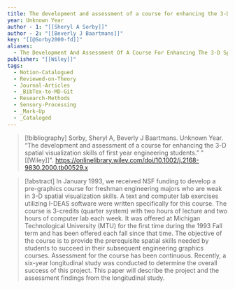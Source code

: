 ```yaml
---
title: The development and assessment of a course for enhancing the 3-D spatial visualization skills of first year engineering students
year: Unknown Year
author - 1: "[[Sheryl A Sorby]]"
author - 2: "[[Beverly J Baartmans]]"
key: "[[@Sorby2000-fd]]"
aliases:
  - The Development And Assessment Of A Course For Enhancing The 3-D Spatial Visualization Skills Of First Year Engineering Students
publisher: "[[Wiley]]"
tags:
  - Notion-Catalogued
  - Reviewed-on-Theory
  - Journal-Articles
  - _BibTex-to-MD-Git
  - Research-Methods
  - Sensory-Processing
  - _Mark-Up
  - _Cataloged
---
```


> [!bibliography]
> Sorby, Sheryl A, Beverly J Baartmans. Unknown Year. “The development and assessment of a course for enhancing the 3-D spatial visualization skills of first year engineering students.” "[[Wiley]]". https://onlinelibrary.wiley.com/doi/10.1002/j.2168-9830.2000.tb00529.x

> [!abstract]
> In January 1993, we received NSF funding to develop a pre-graphics course for freshman engineering majors who are weak in 3-D spatial visualization skills. A text and computer lab exercises utilizing I-DEAS software were written specifically for this course. The course is 3-credits (quarter system) with two hours of lecture and two hours of computer lab each week. It was offered at Michigan Technological University (MTU) for the first time during the 1993 Fall term and has been offered each fall since that time. The objective of the course is to provide the prerequisite spatial skills needed by students to succeed in their subsequent engineering graphics courses. Assessment for the course has been continuous. Recently, a six-year longitudinal study was conducted to determine the overall success of this project. This paper will describe the project and the assessment findings from the longitudinal study.